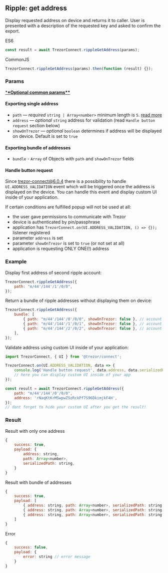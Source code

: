 ## Ripple: get address

Display requested address on device and returns it to caller. User is presented with a description of the requested key and asked to confirm the export.

ES6

```javascript
const result = await TrezorConnect.rippleGetAddress(params);
```

CommonJS

```javascript
TrezorConnect.rippleGetAddress(params).then(function (result) {});
```

### Params

[\***\*Optional common params\*\***](commonParams.md)

#### Exporting single address

-   `path` — _required_ `string | Array<number>` minimum length is `5`. [read more](path.md)
-   `address` — _optional_ `string` address for validation (read `Handle button request` section below)
-   `showOnTrezor` — _optional_ `boolean` determines if address will be displayed on device. Default is set to `true`

#### Exporting bundle of addresses

-   `bundle` - `Array` of Objects with `path` and `showOnTrezor` fields

#### Handle button request

Since trezor-connect@6.0.4 there is a possibility to handle `UI.ADDRESS_VALIDATION` event which will be triggered once the address is displayed on the device.
You can handle this event and display custom UI inside of your application.

If certain conditions are fulfilled popup will not be used at all:

-   the user gave permissions to communicate with Trezor
-   device is authenticated by pin/passphrase
-   application has `TrezorConnect.on(UI.ADDRESS_VALIDATION, () => {});` listener registered
-   parameter `address` is set
-   parameter `showOnTrezor` is set to `true` (or not set at all)
-   application is requesting ONLY ONE(!) address

### Example

Display first address of second ripple account:

```javascript
TrezorConnect.rippleGetAddress({
    path: "m/44'/144'/1'/0/0",
});
```

Return a bundle of ripple addresses without displaying them on device:

```javascript
TrezorConnect.rippleGetAddress({
    bundle: [
        { path: "m/44'/144'/0'/0/0", showOnTrezor: false }, // account 1
        { path: "m/44'/144'/1'/0/1", showOnTrezor: false }, // account 2
        { path: "m/44'/144'/2'/0/2", showOnTrezor: false }, // account 3
    ],
});
```

Validate address using custom UI inside of your application:

```javascript
import TrezorConnect, { UI } from '@trezor/connect';

TrezorConnect.on(UI.ADDRESS_VALIDATION, data => {
    console.log('Handle button request', data.address, data.serializedPath);
    // here you can display custom UI inside of your app
});

const result = await TrezorConnect.rippleGetAddress({
    path: "m/44'/144'/0'/0/0",
    address: 'rNaqKtKrMSwpwZSzRckPf7S96DkimjkF4H',
});
// dont forget to hide your custom UI after you get the result!
```

### Result

Result with only one address

```javascript
{
    success: true,
    payload: {
        address: string,
        path: Array<number>,
        serializedPath: string,
    }
}
```

Result with bundle of addresses

```javascript
{
    success: true,
    payload: [
        { address: string, path: Array<number>, serializedPath: string }, // account 1, address 1
        { address: string, path: Array<number>, serializedPath: string }, // account 2, address 2
        { address: string, path: Array<number>, serializedPath: string }, // account 3, address 3
    ]
}
```

Error

```javascript
{
    success: false,
    payload: {
        error: string // error message
    }
}
```
